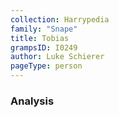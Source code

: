 ```yaml
---
collection: Harrypedia
family: "Snape"
title: Tobias
grampsID: I0249
author: Luke Schierer
pageType: person
---
```


### Analysis
